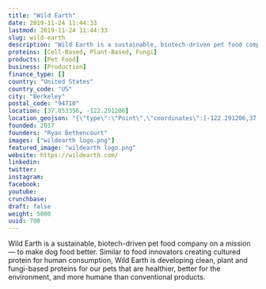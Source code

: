 ```yaml
---
title: "Wild Earth"
date: 2019-11-24 11:44:33
lastmod: 2019-11-24 11:44:33
slug: wild-earth
description: "Wild Earth is a sustainable, biotech-driven pet food company on a mission — to make dog food better. Similar to food innovators creating cultured protein for human consumption, Wild Earth is developing clean, plant and fungi-based proteins for our pets that are healthier, better for the environment, and more humane than conventional products."
proteins: [Cell-Based, Plant-Based, Fungi]
products: [Pet Food]
business: [Production]
finance_type: []
country: "United States"
country_code: "US"
city: "Berkeley"
postal_code: "94710"
location: [37.853356, -122.291206]
location_geojson: "{\"type\":\"Point\",\"coordinates\":[-122.291206,37.853356]}"
founded: 2017
founders: "Ryan Bethencourt"
images: ["wildearth logo.png"]
featured_image: "wildearth logo.png"
website: https://wildearth.com/
linkedin: 
twitter: 
instagram: 
facebook: 
youtube: 
crunchbase: 
draft: false
weight: 5000
uuid: 700
---
```

Wild Earth is a sustainable, biotech-driven pet food company on a mission — to make dog food better. Similar to food innovators creating cultured protein for human consumption, Wild Earth is developing clean, plant and fungi-based proteins for our pets that are healthier, better for the environment, and more humane than conventional products.
